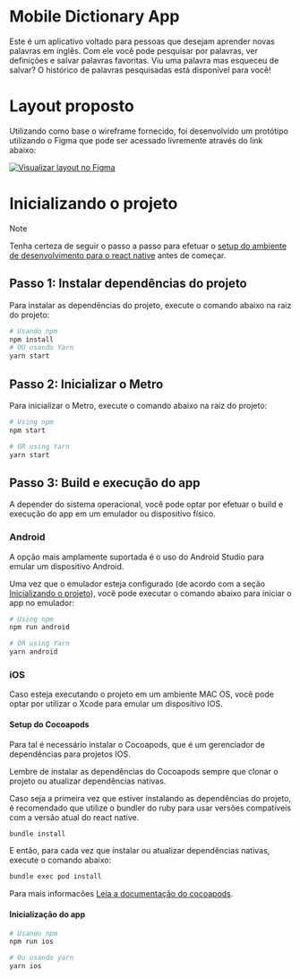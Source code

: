 # Mobile Dictionary App

Este é um aplicativo voltado para pessoas que desejam aprender novas palavras em inglês.
Com ele você pode pesquisar por palavras, ver definições e salvar palavras favoritas.
Viu uma palavra mas esqueceu de salvar? O histórico de palavras pesquisadas está disponível para você!

# Layout proposto

Utilizando como base o wireframe fornecido, foi desenvolvido um protótipo utilizando o Figma que pode ser acessado livremente através do link abaixo:

[![Visualizar layout no Figma](https://img.shields.io/badge/Figma-Visualizar%20prot%C3%B3tipo-F24E1E?logo=figma&logoColor=white&style=for-the-badge)](https://www.figma.com/proto/6jJu9wbNM2kxY0xC6hr2q0/Untitled?node-id=1-2&t=5jkEwtcq7yEhYexm-1)

# Inicializando o projeto

>[!NOTE]
Tenha certeza de seguir o passo a passo para efetuar o [setup do ambiente de desenvolvimento para o react native](https://reactnative.dev/docs/set-up-your-environment) antes de começar.

## Passo 1: Instalar dependências do projeto
Para instalar as dependências do projeto, execute o comando abaixo na raiz do projeto:
```sh
# Usando npm
npm install
# OU usando Yarn
yarn start
```
## Passo 2: Inicializar o Metro
Para inicializar o Metro, execute o comando abaixo na raiz do projeto:

```sh
# Using npm
npm start

# OR using Yarn
yarn start
```

## Passo 3: Build e execução do app
A depender do sistema operacional, você pode optar por efetuar o build e execução do app em um emulador ou dispositivo físico.


### Android
A opção mais amplamente suportada é o uso do Android Studio para emular um dispositivo Android.

Uma vez que o emulador esteja configurado (de acordo com a seção [Inicializando o projeto](#inicializando-o-projeto)), você pode executar o comando abaixo para iniciar o app no emulador:
```sh
# Using npm
npm run android

# OR using Yarn
yarn android
```

### iOS

Caso esteja executando o projeto em um ambiente MAC OS, você pode optar por utilizar o Xcode para emular um dispositivo IOS.

#### Setup do Cocoapods
Para tal é necessário instalar o Cocoapods, que é um gerenciador de dependências para projetos IOS.
<!-- Seção para instalação do homebrew, watchman, do cocoapods, todos devem ser documentados em seções separadas -->

Lembre de instalar as dependências do Cocoapods sempre que clonar o projeto ou atualizar dependências nativas.

Caso seja a primeira vez que estiver instalando as dependências do projeto, é recomendado que utilize o bundler do ruby para usar versões compatíveis com a versão atual do react native.

```sh
bundle install
```

E então, para cada vez que instalar ou atualizar dependências nativas, execute o comando abaixo:

```sh
bundle exec pod install
```

Para mais informacões [Leia a documentação do cocoapods](https://guides.cocoapods.org/using/getting-started.html).

#### Inicialização do app

```sh
# Usando npm
npm run ios

# Ou usando yarn
yarn ios
```
